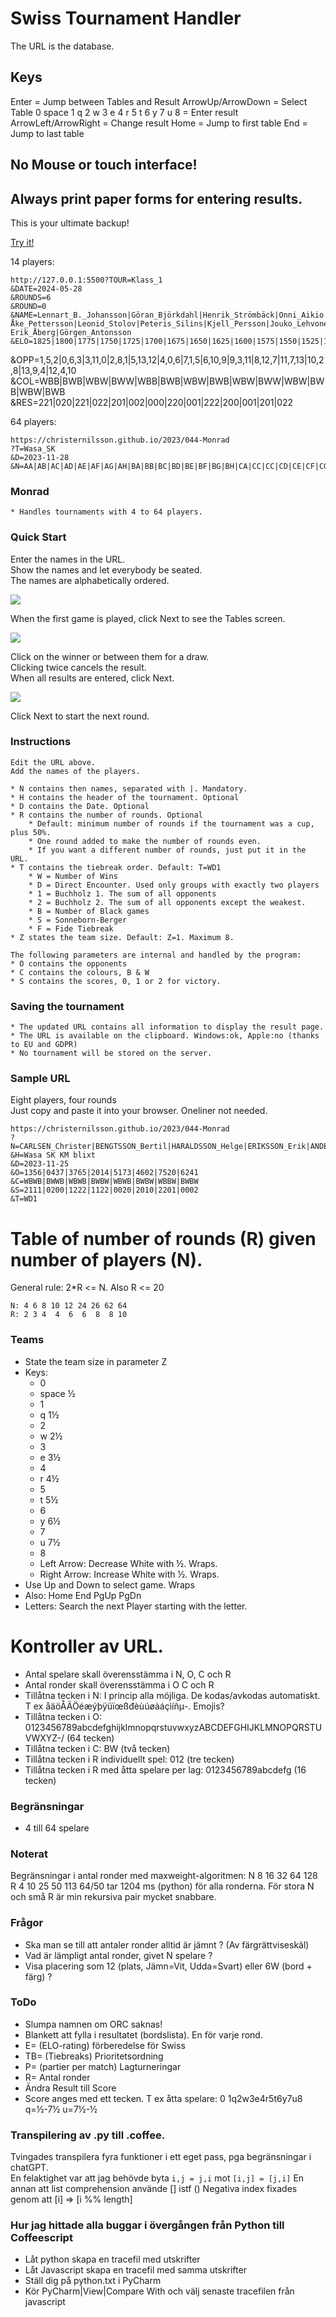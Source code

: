 # Swiss Tournament Handler

The URL is the database.

## Keys

Enter = Jump between Tables and Result
ArrowUp/ArrowDown = Select Table
0 space 1 q 2 w 3 e 4 r 5 t 6 y 7 u 8 = Enter result
ArrowLeft/ArrowRight = Change result
Home = Jump to first table
End = Jump to last table

## No Mouse or touch interface!

## Always print paper forms for entering results.

This is your ultimate backup!  

[Try it!](https://christernilsson.github.io/2023/044-Monrad)

14 players:  
```
http://127.0.0.1:5500?TOUR=Klass_1
&DATE=2024-05-28
&ROUNDS=6
&ROUND=0
&NAME=Lennart_B._Johansson|Göran_Björkdahl|Henrik_Strömbäck|Onni_Aikio|Tor_Liljeström|Lars-Åke_Pettersson|Leonid_Stolov|Peteris_Silins|Kjell_Persson|Jouko_Lehvonen|Lars_Owe_Andersson|Dan_Israel|Lars-Erik_Åberg|Görgen_Antonsson
&ELO=1825|1800|1775|1750|1725|1700|1675|1650|1625|1600|1575|1550|1525|1500
```

&OPP=1,5,2|0,6,3|3,11,0|2,8,1|5,13,12|4,0,6|7,1,5|6,10,9|9,3,11|8,12,7|11,7,13|10,2,8|13,9,4|12,4,10
&COL=WBB|BWB|WBW|BWW|WBB|BWB|WBW|BWB|WBW|BWW|WBW|BWB|WBW|BWB
&RES=221|020|221|022|201|002|000|220|001|222|200|001|201|022

64 players:  
```
https://christernilsson.github.io/2023/044-Monrad
?T=Wasa_SK
&D=2023-11-28
&N=AA|AB|AC|AD|AE|AF|AG|AH|BA|BB|BC|BD|BE|BF|BG|BH|CA|CC|CC|CD|CE|CF|CG|CH|DA|DD|DC|DD|DE|DF|DG|DH|EA|EE|EC|ED|EE|EF|EG|EH|FA|FF|FC|FD|FE|FF|FG|FH|GA|GB|GC|GD|GE|GF|GG|GH|HA|HB|HC|HD|HE|HF|HG|HH
```
### Monrad

	* Handles tournaments with 4 to 64 players.

### Quick Start

Enter the names in the URL.  
Show the names and let everybody be seated.  
The names are alphabetically ordered.  

<img align="center" src="1.GIF">

When the first game is played, click Next to see the Tables screen.  

<img align="center" src="2.GIF">

Click on the winner or between them for a draw.  
Clicking twice cancels the result.  
When all results are entered, click Next.  

<img align="center" src="3.GIF">

Click Next to start the next round.  

### Instructions
	Edit the URL above.  
	Add the names of the players.  

	* N contains then names, separated with |. Mandatory.
	* H contains the header of the tournament. Optional
	* D contains the Date. Optional
	* R contains the number of rounds. Optional
		* Default: minimum number of rounds if the tournament was a cup, plus 50%.
		* One round added to make the number of rounds even.
		* If you want a different number of rounds, just put it in the URL.
	* T contains the tiebreak order. Default: T=WD1
		* W = Number of Wins
		* D = Direct Encounter. Used only groups with exactly two players
		* 1 = Buchholz 1. The sum of all opponents
		* 2 = Buchholz 2. The sum of all opponents except the weakest.
		* B = Number of Black games
		* S = Sonneborn-Berger
		* F = Fide Tiebreak
	* Z states the team size. Default: Z=1. Maximum 8.

	The following parameters are internal and handled by the program:
	* O contains the opponents
	* C contains the colours, B & W
	* S contains the scores, 0, 1 or 2 for victory.

### Saving the tournament
	* The updated URL contains all information to display the result page.
	* The URL is available on the clipboard. Windows:ok, Apple:no (thanks to EU and GDPR)
	* No tournament will be stored on the server.

### Sample URL
Eight players, four rounds  
Just copy and paste it into your browser. Oneliner not needed.  
```
https://christernilsson.github.io/2023/044-Monrad
?N=CARLSEN_Christer|BENGTSSON_Bertil|HARALDSSON_Helge|ERIKSSON_Erik|ANDERSSON_Anders|DANIELSSON_Daniel|GREIDER_Göran|FRANSSON_Ferdinand
&H=Wasa SK KM blixt
&D=2023-11-25
&O=1356|0437|3765|2014|5173|4602|7520|6241
&C=WBWB|BWWB|WBWB|BWBW|WBWB|BWBW|WBBW|BWBW
&S=2111|0200|1222|1122|0020|2010|2201|0002
&T=WD1
```

# Table of number of rounds (R) given number of players (N).
General rule: 2*R <= N. Also R <= 20
```
N: 4 6 8 10 12 24 26 62 64
R: 2 3 4  4  6  6  8  8 10
```

### Teams

* State the team size in parameter Z
* Keys: 
	* 0
	* space ½
	* 1
	* q 1½
	* 2
	* w 2½ 
	* 3
	* e 3½
	* 4
	* r 4½
	* 5
	* t 5½
	* 6
	* y 6½
	* 7
	* u 7½
	* 8
	* Left  Arrow: Decrease White with ½. Wraps.
	* Right Arrow: Increase White with ½. Wraps.
* Use Up and Down to select game. Wraps
* Also: Home End PgUp PgDn
* Letters: Search the next Player starting with the letter.

# Kontroller av URL.
* Antal spelare skall överensstämma i N, O, C och R
* Antal ronder skall överensstämma i O C och R
* Tillåtna tecken i N: I princip alla möjliga. De kodas/avkodas automatiskt. T ex åäöÅÄÖéæýþÿüïœßđèùúøàáçìíñμ-. Emojis?
* Tillåtna tecken i O: 0123456789abcdefghijklmnopqrstuvwxyzABCDEFGHIJKLMNOPQRSTUVWXYZ-/ (64 tecken)
* Tillåtna tecken i C: BW (två tecken)
* Tillåtna tecken i R individuellt spel: 012 (tre tecken)
* Tillåtna tecken i R med åtta spelare per lag: 0123456789abcdefg (16 tecken)

### Begränsningar
* 4 till 64 spelare

### Noterat
Begränsningar i antal ronder med maxweight-algoritmen:
N 8 16 32 64 128
R 4 10 25 50 113
64/50 tar 1204 ms (python) för alla ronderna.
För stora N och små R är min rekursiva pair mycket snabbare.

### Frågor
* Ska man se till att antaler ronder alltid är jämnt ? (Av färgrättviseskäl)
* Vad är lämpligt antal ronder, givet N spelare ?
* Visa placering som 12 (plats, Jämn=Vit, Udda=Svart) eller 6W (bord + färg) ?

### ToDo

* Slumpa namnen om ORC saknas!
* Blankett att fylla i resultatet (bordslista). En för varje rond.
* E= (ELO-rating) förberedelse för Swiss
* TB= (Tiebreaks) Prioritetsordning
* P= (partier per match) Lagturneringar
* R= Antal ronder
* Ändra Result till Score
* Score anges med ett tecken. T ex åtta spelare: 0 1q2w3e4r5t6y7u8  q=½-7½  u=7½-½

### Transpilering av .py till .coffee.
Tvingades transpilera fyra funktioner i ett eget pass, pga begränsningar i chatGPT.  
En felaktighet var att jag behövde byta `i,j = j,i` mot `[i,j] = [j,i]`
En annan att list comprehension använde [] istf ()
Negativa index fixades genom att [i] => [i %% length]

### Hur jag hittade alla buggar i övergången från Python till Coffeescript
* Låt python skapa en tracefil med utskrifter
* Låt Javascript skapa en tracefil med samma utskrifter
* Ställ dig på python.txt i PyCharm
* Kör PyCharm|View|Compare With och välj senaste tracefilen från javascript

